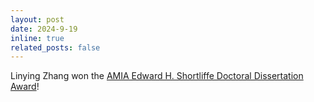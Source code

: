 ```yaml
---
layout: post
date: 2024-9-19
inline: true
related_posts: false
---
```


Linying Zhang won the [AMIA Edward H. Shortliffe Doctoral Dissertation Award](https://amia.org/about-amia/amia-awards/signature-awards/edward-h-shortliffe-doctoral-dissertation-award)!
